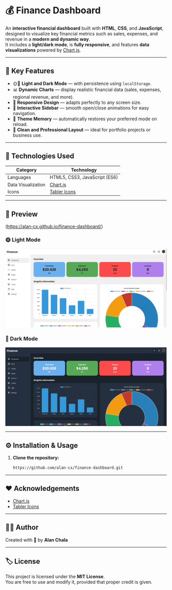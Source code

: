 # 💰 Finance Dashboard

An **interactive financial dashboard** built with **HTML**, **CSS**, and **JavaScript**, designed to visualize key financial metrics such as sales, expenses, and revenue in a **modern and dynamic way**.  
It includes a **light/dark mode**, is **fully responsive**, and features **data visualizations** powered by [Chart.js](https://www.chartjs.org/).

---

## 🚀 Key Features

- 🌞🌚 **Light and Dark Mode** — with persistence using `localStorage`.
- 📊 **Dynamic Charts** — display realistic financial data (sales, expenses, regional revenue, and more).
- 📱 **Responsive Design** — adapts perfectly to any screen size.
- 🧭 **Interactive Sidebar** — smooth open/close animations for easy navigation.
- 💾 **Theme Memory** — automatically restores your preferred mode on reload.
- 💼 **Clean and Professional Layout** — ideal for portfolio projects or business use.

---

## 🧩 Technologies Used

| Category | Technology |
|-----------|-------------|
| Languages | HTML5, CSS3, JavaScript (ES6) |
| Data Visualization | [Chart.js](https://www.chartjs.org/) |
| Icons | [Tabler Icons](https://tabler.io/icons) |

---

## 📸 Preview

(https://alan-cx.github.io/finance-dashboard/)

### 🌞 Light Mode
![Light Mode Preview](assets/images/lightmode.png)

### 🌚 Dark Mode
![Dark Mode Preview](assets/images/darkmode.png)

---

## ⚙️ Installation & Usage

1. **Clone the repository:**
   ```bash
   https://github.com/alan-cx/finance-dashboard.git

---

## ❤️ Acknowledgements

- [Chart.js](https://www.chartjs.org/)  
- [Tabler Icons](https://tabler.io/icons)

---

## 👨‍💻 Author

Created with 💙 by **Alan Chala**

---

## 🏷️ License

This project is licensed under the **MIT License**.  
You are free to use and modify it, provided that proper credit is given.
